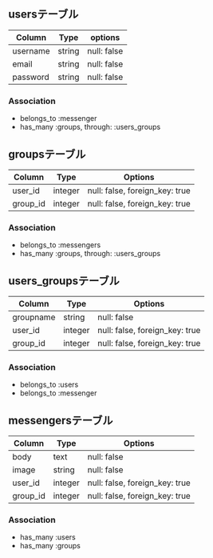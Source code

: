 ## usersテーブル
|Column|Type|options|
|------|----|-------|
|username|string|null: false|
|email|string|null: false|
|password|string|null: false|

### Association
- belongs_to :messenger
- has_many :groups, through: :users_groups


## groupsテーブル
|Column|Type|Options|
|------|----|-------|
|user_id|integer|null: false, foreign_key: true|
|group_id|integer|null: false, foreign_key: true|

### Association
- belongs_to :messengers
- has_many :groups, through: :users_groups


## users_groupsテーブル
|Column|Type|Options|
|------|----|-------|
|groupname|string|null: false|
|user_id|integer|null: false, foreign_key: true|
|group_id|integer|null: false, foreign_key: true|

### Association
- belongs_to :users
- belongs_to :messenger

## messengersテーブル
|Column|Type|Options|
|------|----|-------|
|body|text|null: false|
|image|string|null: false|
|user_id|integer|null: false, foreign_key: true|
|group_id|integer|null: false, foreign_key: true|


### Association
- has_many :users
- has_many :groups

